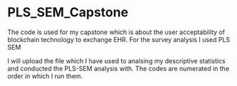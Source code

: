 # PLS_SEM_Capstone
The code is used for my capstone which is about the user acceptability of blockchain technology to exchange EHR. For the survey analysis I used PLS SEM 

I will upload the file which I have used to analsing my descriptive statistics and conducted the PLS-SEM analysis with.
The codes are numerated in the order in which I run them. 
